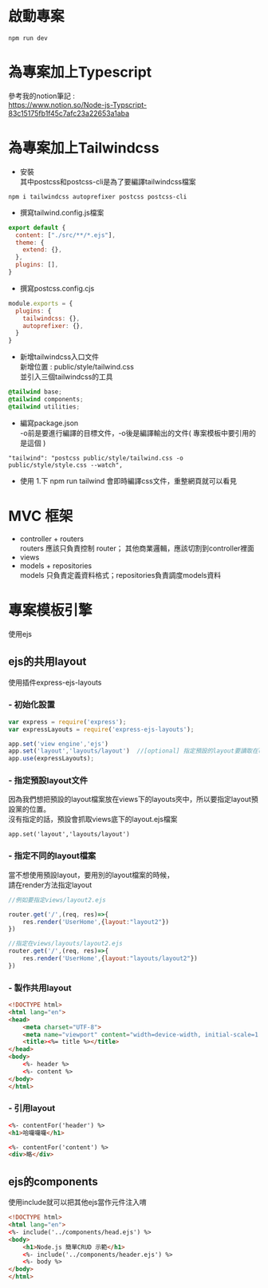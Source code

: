 # 啟動專案
```
npm run dev
```
# 為專案加上Typescript
參考我的notion筆記 : <br>
https://www.notion.so/Node-js-Typscript-83c15175fb1f45c7afc23a22653a1aba
# 為專案加上Tailwindcss
- 安裝 <br>
其中postcss和postcss-cli是為了要編譯tailwindcss檔案
```
npm i tailwindcss autoprefixer postcss postcss-cli
```
- 撰寫tailwind.config.js檔案
```javascript
export default {
  content: ["./src/**/*.ejs"],
  theme: {
    extend: {}, 
  },
  plugins: [],
}
```
- 撰寫postcss.config.cjs
```javascript
module.exports = {
  plugins: {
    tailwindcss: {},
    autoprefixer: {},
  }
}
```
- 新增tailwindcss入口文件<br>
新增位置 : public/style/tailwind.css<br>
並引入三個tailwindcss的工具

```css
@tailwind base;
@tailwind components;
@tailwind utilities;
```
- 編寫package.json<br>
-o前是要進行編譯的目標文件，-o後是編譯輸出的文件( 專案模板中要引用的是這個 )
```
"tailwind": "postcss public/style/tailwind.css -o public/style/style.css --watch",
```
- 使用
1.下 npm run tailwind 會即時編譯css文件，重整網頁就可以看見
# MVC 框架
- controller + routers <br>
routers 應該只負責控制 router；
其他商業邏輯，應該切割到controller裡面 <br>
- views <br>
- models + repositories<br>
models 只負責定義資料格式；repositories負責調度models資料
# 專案模板引擎
使用ejs
## ejs的共用layout
使用插件express-ejs-layouts
### - 初始化設置
```javascript
var express = require('express');
var expressLayouts = require('express-ejs-layouts');

app.set('view engine','ejs')
app.set('layout','layouts/layout')  //[optional] 指定預設的layout要讀取在layouts/layout
app.use(expressLayouts);

```
### - 指定預設layout文件
因為我們想把預設的layout檔案放在views下的layouts夾中，所以要指定layout預設黨的位置。<br>
沒有指定的話，預設會抓取views底下的layout.ejs檔案
```
app.set('layout','layouts/layout')
```
### - 指定不同的layout檔案
當不想使用預設layout，要用別的layout檔案的時候，<br>
請在render方法指定layout
```javascript
//例如要指定views/layout2.ejs

router.get('/',(req, res)=>{
    res.render('UserHome',{layout:"layout2"})
})

//指定在views/layouts/layout2.ejs
router.get('/',(req, res)=>{
    res.render('UserHome',{layout:"layouts/layout2"})
})
```
### - 製作共用layout
```html
<!DOCTYPE html>
<html lang="en">
<head>
    <meta charset="UTF-8">
    <meta name="viewport" content="width=device-width, initial-scale=1.0">
    <title><%= title %></title>
</head>
<body>
    <%- header %>
    <%- content %>
</body>
</html>
```
### - 引用layout
```html
<%- contentFor('header') %>
<h1>哈囉囉囉</h1>

<%- contentFor('content') %>
<div>略</div>
```
## ejs的components
使用include就可以把其他ejs當作元件注入唷
```html
<!DOCTYPE html>
<html lang="en">
<%- include('../components/head.ejs') %>
<body>
    <h1>Node.js 簡單CRUD 示範</h1>
    <%- include('../components/header.ejs') %>
    <%- body %>
</body>
</html>
```


